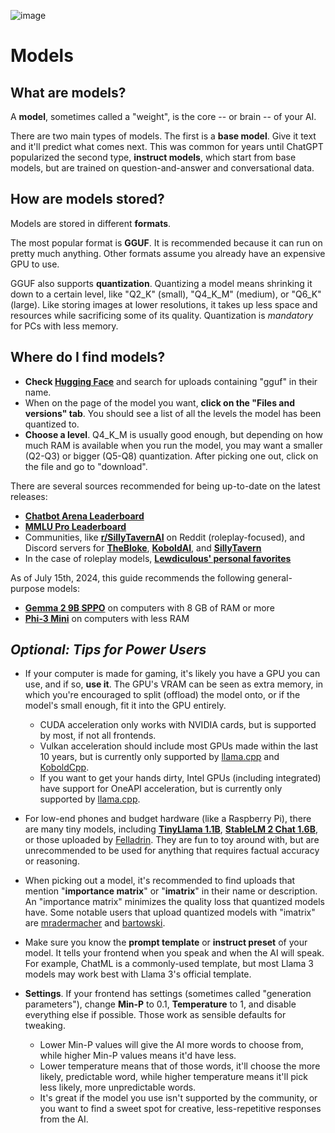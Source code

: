 ![image](https://user-images.githubusercontent.com/55674863/230696024-98ce9e16-f558-4402-ac43-0e7f960c118c.png)

# Models
## What are models?
A **model**, sometimes called a "weight", is the core -- or brain -- of your AI.

There are two main types of models. The first is a **base model**. Give it text and it'll predict what comes next. This was common for years until ChatGPT popularized the second type, **instruct models**, which start from base models, but are trained on question-and-answer and conversational data.

## How are models stored?
Models are stored in different **formats**.

The most popular format is **GGUF**. It is recommended because it can run on pretty much anything. Other formats assume you already have an expensive GPU to use.

GGUF also supports **quantization**. Quantizing a model means shrinking it down to a certain level, like "Q2_K" (small), "Q4_K_M" (medium), or "Q6_K" (large). Like storing images at lower resolutions, it takes up less space and resources while sacrificing some of its quality. Quantization is *mandatory* for PCs with less memory.

## Where do I find models?

- **Check [Hugging Face](https://huggingface.co/models)** and search for uploads containing "gguf" in their name.
- When on the page of the model you want, **click on the "Files and versions" tab**. You should see a list of all the levels the model has been quantized to.
- **Choose a level**. Q4_K_M is usually good enough, but depending on how much RAM is available when you run the model, you may want a smaller (Q2-Q3) or bigger (Q5-Q8) quantization. After picking one out, click on the file and go to "download".

There are several sources recommended for being up-to-date on the latest releases:
- [**Chatbot Arena Leaderboard**](https://leaderboard.lmsys.org/)
- [**MMLU Pro Leaderboard**](https://huggingface.co/spaces/TIGER-Lab/MMLU-Pro)
- Communities, like [**r/SillyTavernAI**](https://old.reddit.com/r/SillyTavernAI/) on Reddit (roleplay-focused), and Discord servers for [**TheBloke**](https://discord.com/invite/Jq4vkcDakD), [**KoboldAI**](https://koboldai.org/discord), and [**SillyTavern**](https://discord.com/invite/SillyTavern)
- In the case of roleplay models, [**Lewdiculous' personal favorites**](https://huggingface.co/collections/Lewdiculous/personal-favorites-65dcbe240e6ad245510519aa)

As of July 15th, 2024, this guide recommends the following general-purpose models:

- [**Gemma 2 9B SPPO**](https://huggingface.co/bartowski/Meta-Llama-3-8B-Instruct-GGUF) on computers with 8 GB of RAM or more
- [**Phi-3 Mini**](https://huggingface.co/bartowski/Phi-3.1-mini-4k-instruct-GGUF) on computers with less RAM

## *Optional: Tips for Power Users*

- If your computer is made for gaming, it's likely you have a GPU you can use, and if so, **use it**. The GPU's VRAM can be seen as extra memory, in which you're encouraged to split (offload) the model onto, or if the model's small enough, fit it into the GPU entirely.
  - CUDA acceleration only works with NVIDIA cards, but is supported by most, if not all frontends.
  - Vulkan acceleration should include most GPUs made within the last 10 years, but is currently only supported by [llama.cpp](https://github.com/ggerganov/llama.cpp?tab=readme-ov-file#vulkan) and [KoboldCpp](https://github.com/LostRuins/koboldcpp?tab=readme-ov-file#osx-and-linux-manual-compiling).
  - If you want to get your hands dirty, Intel GPUs (including integrated) have support for OneAPI acceleration, but is currently only supported by [llama.cpp](https://github.com/ggerganov/llama.cpp/blob/master/README-sycl.md).

- For low-end phones and budget hardware (like a Raspberry Pi), there are many tiny models, including [**TinyLlama 1.1B**](https://huggingface.co/TheBloke/TinyLlama-1.1B-Chat-v1.0-GGUF), [**StableLM 2 Chat 1.6B**](https://huggingface.co/Crataco/stablelm-2-1_6b-chat-imatrix-GGUF), or those uploaded by [Felladrin](https://huggingface.co/Felladrin). They are fun to toy around with, but are unrecommended to be used for anything that requires factual accuracy or reasoning.

- When picking out a model, it's recommended to find uploads that mention "**importance matrix**" or "**imatrix**" in their name or description. An "importance matrix" minimizes the quality loss that quantized models have. Some notable users that upload quantized models with "imatrix" are [mradermacher](https://huggingface.co/mradermacher) and [bartowski](https://huggingface.co/bartowski).

- Make sure you know the **prompt template** or **instruct preset** of your model. It tells your frontend when you speak and when the AI will speak. For example, ChatML is a commonly-used template, but most Llama 3 models may work best with Llama 3's official template.

- **Settings**. If your frontend has settings (sometimes called "generation parameters"), change **Min-P** to 0.1, **Temperature** to 1, and disable everything else if possible. Those work as sensible defaults for tweaking.
  - Lower Min-P values will give the AI more words to choose from, while higher Min-P values means it'd have less.
  - Lower temperature means that of those words, it'll choose the more likely, predictable word, while higher temperature means it'll pick less likely, more unpredictable words.
  - It's great if the model you use isn't supported by the community, or you want to find a sweet spot for creative, less-repetitive responses from the AI.
